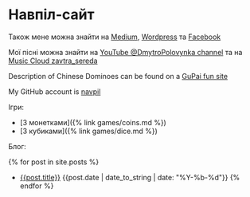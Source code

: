 # Навпіл-сайт

Також мене можна знайти на [Medium](https://medium.com/@navpil), 
[Wordpress](https://navpil.wordpress.com/) 
та [Facebook](https://www.facebook.com/dmytro.polovynka)

Мої пісні можна знайти на [YouTube @DmytroPolovynka channel](https://www.youtube.com/@dmytropolovynka)
та на [Music Cloud zavtra_sereda](https://soundcloud.com/zavtra_sereda)

Description of Chinese Dominoes can be found on a [GuPai fun site](https://gupai.wordpress.com/)

My GitHub account is [navpil](https://github.com/navpil)

Ігри:

 - [З монетками]({% link games/coins.md %})
 - [З кубиками]({% link games/dice.md %})

Блог:

{% for post in site.posts %}
  - [{{post.title}}]({{post.url}}) {{post.date | date_to_string | date: "%Y-%b-%d"}}
{% endfor %}

